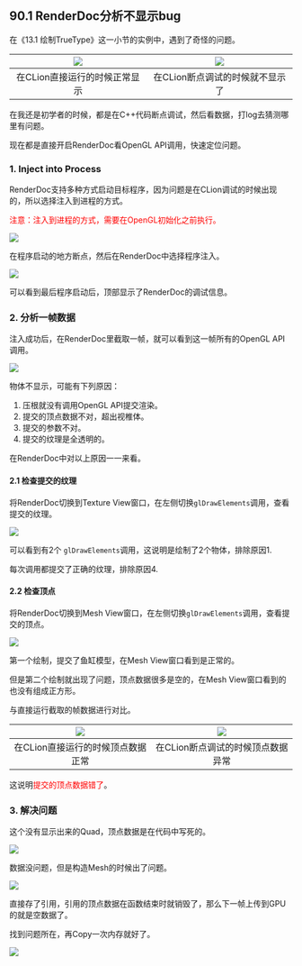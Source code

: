 ﻿## 90.1 RenderDoc分析不显示bug

在《13.1 绘制TrueType》这一小节的实例中，遇到了奇怪的问题。

|![](../../imgs/gpu_analyze/renderdoc/draw_truetype_show_in_run.jpg)|![](../../imgs/gpu_analyze/renderdoc/draw_truetype_not_show_in_debug.jpg)|
|:--:|:--:|
| 在CLion直接运行的时候正常显示  | 在CLion断点调试的时候就不显示了  |


在我还是初学者的时候，都是在C++代码断点调试，然后看数据，打log去猜测哪里有问题。

现在都是直接开启RenderDoc看OpenGL API调用，快速定位问题。

### 1. Inject into Process

RenderDoc支持多种方式启动目标程序，因为问题是在CLion调试的时候出现的，所以选择注入到进程的方式。

<font color=red>注意：注入到进程的方式，需要在OpenGL初始化之前执行。</font>

![](../../imgs/gpu_analyze/renderdoc/renderdoc_inject_before_opengl_init.jpg)

在程序启动的地方断点，然后在RenderDoc中选择程序注入。

![](../../imgs/gpu_analyze/renderdoc/renderdoc_inject_before_opengl_init.gif)

可以看到最后程序启动后，顶部显示了RenderDoc的调试信息。

### 2. 分析一帧数据

注入成功后，在RenderDoc里截取一帧，就可以看到这一帧所有的OpenGL API调用。

![](../../imgs/gpu_analyze/renderdoc/renderdoc_record_one_frame.gif)

物体不显示，可能有下列原因：

1. 压根就没有调用OpenGL API提交渲染。
2. 提交的顶点数据不对，超出视椎体。
3. 提交的参数不对。
4. 提交的纹理是全透明的。

在RenderDoc中对以上原因一一来看。

#### 2.1 检查提交的纹理

将RenderDoc切换到Texture View窗口，在左侧切换`glDrawElements`调用，查看提交的纹理。

![](../../imgs/gpu_analyze/renderdoc/check_texture.gif)

可以看到有2个 `glDrawElements`调用，这说明是绘制了2个物体，排除原因1.

每次调用都提交了正确的纹理，排除原因4.

#### 2.2 检查顶点

将RenderDoc切换到Mesh View窗口，在左侧切换`glDrawElements`调用，查看提交的顶点。

![](../../imgs/gpu_analyze/renderdoc/check_mesh.gif)

第一个绘制，提交了鱼缸模型，在Mesh View窗口看到是正常的。

但是第二个绘制就出现了问题，顶点数据很多是空的，在Mesh View窗口看到的也没有组成正方形。

与直接运行截取的帧数据进行对比。

|![](../../imgs/gpu_analyze/renderdoc/run_upload_ok_vertex.jpg)|![](../../imgs/gpu_analyze/renderdoc/debug_upload_error_vertex.jpg)|
|:--:|:--:|
| 在CLion直接运行的时候顶点数据正常  | 在CLion断点调试的时候顶点数据异常  |

这说明<font color=red>提交的顶点数据错了</font>。



### 3. 解决问题

这个没有显示出来的Quad，顶点数据是在代码中写死的。

![](../../imgs/gpu_analyze/renderdoc/code_create_mesh.png)

数据没问题，但是构造Mesh的时候出了问题。

![](../../imgs/gpu_analyze/renderdoc/createmesh_save_ref.jpg)

直接存了引用，引用的顶点数据在函数结束时就销毁了，那么下一帧上传到GPU的就是空数据了。

找到问题所在，再Copy一次内存就好了。

![](../../imgs/gpu_analyze/renderdoc/copy_mesh_memory.jpg)
